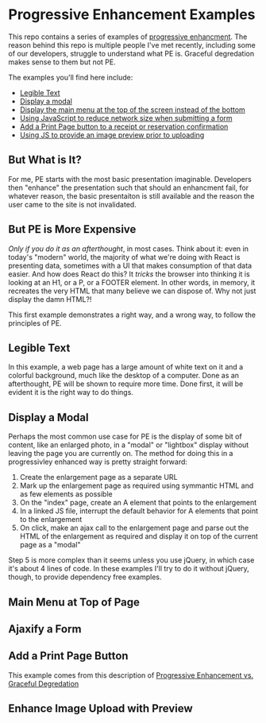 # Progressive Enhancement Examples

This repo contains a series of examples of 
[progressive enhancment](https://en.wikipedia.org/wiki/Progressive_enhancement). The 
reason behind this repo is multiple people I've met recently, including
some of our developers, struggle to understand what PE is. Graceful
degredation makes sense to them but not PE.

The examples you'll find here include:

- [Legible Text](#legible-text)
- [Display a modal](#display-a-modal)
- [Display the main menu at the top of the screen instead of the bottom](#main-menu-at-top-of-page)
- [Using JavaScript to reduce network size when submitting a form](#ajaxify-a-form)
- [Add a Print Page button to a receipt or reservation confirmation](#add-a-print-page-button)
- [Using JS to provide an image preview prior to uploading](#enhance-image-upload-with-preview)

## But What is It?

For me, PE starts with the most basic presentation imaginable. Developers
then "enhance" the presentation such that should an enhancment fail, for
whatever reason, the basic presentaiton is still available and the reason
the user came to the site is not invalidated.

## But PE is More Expensive

*Only if you do it as an afterthought*, in most cases. Think
about it: even in today's "modern" world, the majority of what we're
doing with React is presenting data, sometimes with a UI that makes
consumption of that data easier. And how does React do this? It _tricks_
the browser into thinking it is looking at an H1, or a P, or a FOOTER
element. In other words, in memory, it recreates the very HTML that
many believe we can dispose of. Why not just display the damn HTML?!

This first example demonstrates a right way, and a wrong way, to follow
the principles of PE.

## Legible Text

In this example, a web page has a large amount of white text on it and
a colorful background, much like the desktop of a computer. Done as an
afterthought, PE will be shown to require more time. Done first, it will
be evident it is the right way to do things.

## Display a Modal

Perhaps the most common use case for PE is the display of some bit of content, 
like an enlarged photo, in a "modal" or "lightbox" display without leaving
the page you are currently on. The method for doing this in a progressivley
enhanced way is pretty straight forward:

1. Create the enlargement page as a separate URL
2. Mark up the enlargement page as required using symmantic HTML and as 
few elements as possible
3. On the "index" page, create an A element that points to the enlargement
4. In a linked JS file, interrupt the default behavior for A elements
that point to the enlargement
5. On click, make an ajax call to the enlargement page and parse out the
HTML of the enlargement as required and display it on top of the current
page as a "modal"

Step 5 is more complex than it seems unless you use jQuery, in which case
it's about 4 lines of code. In these examples I'll try to do it without
jQuery, though, to provide dependency free examples.

## Main Menu at Top of Page

## Ajaxify a Form

## Add a Print Page Button

This example comes from this description of [Progressive Enhancement vs.
Graceful Degredation](https://www.w3.org/community/webed/wiki/Graceful_degredation_versus_progressive_enhancement)

## Enhance Image Upload with Preview
